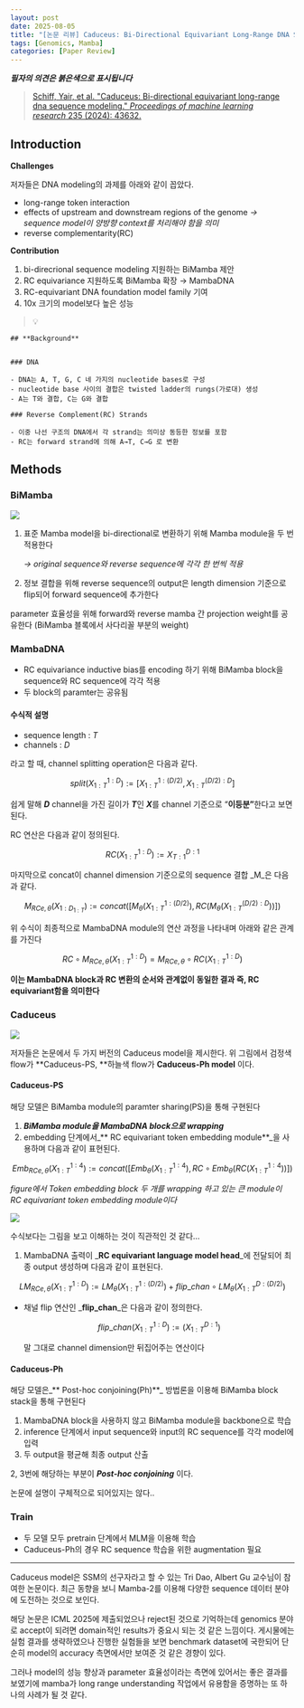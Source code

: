 ```yaml
---
layout: post
date: 2025-08-05
title: "[논문 리뷰] Caduceus: Bi-Directional Equivariant Long-Range DNA Sequence Modeling"
tags: [Genomics, Mamba]
categories: [Paper Review]
---
```


<span class="notion-red">_**필자의 의견은 붉은색으로 표시됩니다**_</span>


> [Schiff, Yair, et al. "Caduceus: Bi-directional equivariant long-range dna sequence modeling." ](https://pmc.ncbi.nlm.nih.gov/articles/PMC12189541/)[_Proceedings of machine learning research_](https://pmc.ncbi.nlm.nih.gov/articles/PMC12189541/)[ 235 (2024): 43632.](https://pmc.ncbi.nlm.nih.gov/articles/PMC12189541/)



## Introduction


**Challenges**


저자들은 DNA modeling의 과제를 아래와 같이 꼽았다.

- long-range token interaction
- effects of upstream and downstream regions of the genome 
_→ sequence model이 양방향 context를 처리해야 함을 의미_
- reverse complementarity(RC)

**Contribution**

1. bi-direcrional sequence modeling 지원하는 BiMamba 제안
1. RC equivariance 지원하도록 BiMamba 확장 → MambaDNA
1. RC-equivariant DNA foundation model family 기여
1. 10x 크기의 model보다 높은 성능

> 💡 


	## **Background**


	### DNA

	- DNA는 A, T, G, C 네 가지의 nucleotide bases로 구성
	- nucleotide base 사이의 결합은 twisted ladder의 rungs(가로대) 생성
	- A는 T와 결합, C는 G와 결합

	### Reverse Complement(RC) Strands

	- 이중 나선 구조의 DNA에서 각 strand는 의미상 동등한 정보를 포함
	- RC는 forward strand에 의해 A→T, C→G 로 변환


## Methods



### BiMamba


![](https://prod-files-secure.s3.us-west-2.amazonaws.com/542b861c-36a8-4051-84e5-8804b6728dba/2c247d59-7815-4980-99f0-8f0d21f445a7/image.png?X-Amz-Algorithm=AWS4-HMAC-SHA256&X-Amz-Content-Sha256=UNSIGNED-PAYLOAD&X-Amz-Credential=ASIAZI2LB466UE3SEVIZ%2F20251004%2Fus-west-2%2Fs3%2Faws4_request&X-Amz-Date=20251004T200111Z&X-Amz-Expires=3600&X-Amz-Security-Token=IQoJb3JpZ2luX2VjEMj%2F%2F%2F%2F%2F%2F%2F%2F%2F%2FwEaCXVzLXdlc3QtMiJHMEUCIFDFmorwUX0krugMc5O%2FsmjkYoVSo01J6GLHS%2FSwHHLAAiEAgHdPY%2Bh%2FGEvYyC2JD2N7KD1qCvJJHseZBqO9YYx2Hz0q%2FwMIYRAAGgw2Mzc0MjMxODM4MDUiDGYnyX%2Btha64a1RFwCrcAw9mkEYW1Cn91z9Ds9zwA0hAe1Dx%2BJA34ajzDYnrjy6sbMVbvJ7m9psSaTnXGdHUlEgte4BavnDK9deJd8MKWNhf6yC5Y4EC5Kc3RP7XO%2BJkHBFWQEMIYJNBRPSFRtlIPTricaVH1aK%2F2yWBNbEL93TtmDxi0%2B%2BPnxhYdZF0Ee%2FgP3mop6vtSJSLMy9odFkNWUbnA4nr1z%2FLIdday6estl5yKDc%2FkWyoPevJl%2FrZSXt9nTwEX1nrj8X4dnsuhE6VHAGXvKIqDNcNmV5rYmcP0WE7X5G6%2BKaD73N2D93Y0iMUH5W2xiDbJwWfUnY2K4FXuWGy8dODM6z1fVLcTvFbeQxpNXqsGG7PX7EiaQ4QUDgD4DWl3EsEkWouEZkKDi6oZdKryn8Du7UgbsPuUMz3Vnmydp70o3dSsW%2B9PAfx%2FD48dv8oKkI3B7hS7U1dQDJBQXiPeEK2%2BEJQF50TjtTrVv%2Bhl0hCquDkDxLR8vK7OOCCP57%2FnaZ6wwxFKAj2feSIO6w7uIRsqUr7ff%2BJfA%2Bur%2Fh2xhlP6OhpvAiQ7XsFvjVDiw8rRiJg7WzmgwBvNBLV%2FUwDoC94sp9nG%2FZZ6bMgJ6um%2FyACAtUKv7e%2BBrwdD7T0SUh927D9NLUf12qMMJSPhccGOqUBpCdFr3gMTrvTiaWZZPSRgsVXcj6rGeGCw6bO%2FnHx3ykJW9l6%2BJ%2BPVqzr9lqL0JxoUR5VOS%2FI1Bn2dOuVtYgCSKe5y%2BhqHT8zEHHpxD2JBFzl75KfgcWpGFyZIUFHozz0iSgxHxQk3r8T7Z0ns%2F5ax45p4Pf7Hwa3AezzA9rAu2Z5BxvqffcjRHwI%2BA97Ar3avZ%2FdZ2aU6SaUPY%2BstGfy5mDYRERz&X-Amz-Signature=ff47308c108515181ff0c9ef31c94bd2a7bf3724ec26c63fff7d3ead34e6cdc2&X-Amz-SignedHeaders=host&x-amz-checksum-mode=ENABLED&x-id=GetObject)

1. 표준 Mamba model을 bi-directional로 변환하기 위해 Mamba module을 두 번 적용한다

	_→ original sequence와 reverse sequence에 각각 한 번씩 적용_

1. 정보 결합을 위해 reverse sequence의 output은 length dimension 기준으로 flip되어 forward sequence에 추가한다

parameter 효율성을 위해 forward와 reverse mamba 간 projection weight를 공유한다 (BiMamba 블록에서 사다리꼴 부분의 weight)



### MambaDNA

- RC equivariance inductive bias를 encoding 하기 위해 BiMamba block을 sequence와 RC sequence에 각각 적용
- 두 block의 paramter는 공유됨


#### 수식적 설명

- sequence length : _T_
- channels : _D_

라고 할 때,  channel splitting operation은 다음과 같다.


$$
split(X^{1:D}_{1:T}):=[X^{1:(D/2)}_{1:T},X^{(D/2):D}_{1:T}]
$$


<span class="notion-red">쉽게 말해 </span><span class="notion-red">_**D**_</span><span class="notion-red"> channel을 가진 길이가 </span><span class="notion-red">_**T**_</span><span class="notion-red">인 </span><span class="notion-red">_**X**_</span><span class="notion-red">를 channel 기준으로 “</span><span class="notion-red">**이등분”**</span><span class="notion-red">한다고 보면 된다.</span>


RC 연산은 다음과 같이 정의된다.


$$
RC(X^{1:D}_{1:T}):=X^{D:1}_{T:1}
$$


마지막으로 concat이 channel dimension 기준으로의 sequence 결합 _M_은 다음과 같다.


$$
M_{RCe,\theta}(X_{1:D_{1:T}}):=concat([M_{\theta}(X^{1:(D/2)}_{1:T}),RC(M_{\theta}(X^{(D/2):D}_{1:T}))])
$$


위 수식이 최종적으로 MambaDNA module의 연산 과정을 나타내며 아래와 같은 관계를 가진다


$$
RC\circ M_{RCe,\theta}(X^{1:D}_{1:T}) = M_{RCe,\theta} \circ RC(X^{1:D}_{1:T})
$$


**이는 MambaDNA block과 RC 변환의 순서와 관계없이 동일한 결과 즉, RC equivariant함을 의미한다**



### Caduceus


![](https://prod-files-secure.s3.us-west-2.amazonaws.com/542b861c-36a8-4051-84e5-8804b6728dba/f94a60d7-8145-473b-aef9-7c68d3ec604a/image.png?X-Amz-Algorithm=AWS4-HMAC-SHA256&X-Amz-Content-Sha256=UNSIGNED-PAYLOAD&X-Amz-Credential=ASIAZI2LB466UE3SEVIZ%2F20251004%2Fus-west-2%2Fs3%2Faws4_request&X-Amz-Date=20251004T200111Z&X-Amz-Expires=3600&X-Amz-Security-Token=IQoJb3JpZ2luX2VjEMj%2F%2F%2F%2F%2F%2F%2F%2F%2F%2FwEaCXVzLXdlc3QtMiJHMEUCIFDFmorwUX0krugMc5O%2FsmjkYoVSo01J6GLHS%2FSwHHLAAiEAgHdPY%2Bh%2FGEvYyC2JD2N7KD1qCvJJHseZBqO9YYx2Hz0q%2FwMIYRAAGgw2Mzc0MjMxODM4MDUiDGYnyX%2Btha64a1RFwCrcAw9mkEYW1Cn91z9Ds9zwA0hAe1Dx%2BJA34ajzDYnrjy6sbMVbvJ7m9psSaTnXGdHUlEgte4BavnDK9deJd8MKWNhf6yC5Y4EC5Kc3RP7XO%2BJkHBFWQEMIYJNBRPSFRtlIPTricaVH1aK%2F2yWBNbEL93TtmDxi0%2B%2BPnxhYdZF0Ee%2FgP3mop6vtSJSLMy9odFkNWUbnA4nr1z%2FLIdday6estl5yKDc%2FkWyoPevJl%2FrZSXt9nTwEX1nrj8X4dnsuhE6VHAGXvKIqDNcNmV5rYmcP0WE7X5G6%2BKaD73N2D93Y0iMUH5W2xiDbJwWfUnY2K4FXuWGy8dODM6z1fVLcTvFbeQxpNXqsGG7PX7EiaQ4QUDgD4DWl3EsEkWouEZkKDi6oZdKryn8Du7UgbsPuUMz3Vnmydp70o3dSsW%2B9PAfx%2FD48dv8oKkI3B7hS7U1dQDJBQXiPeEK2%2BEJQF50TjtTrVv%2Bhl0hCquDkDxLR8vK7OOCCP57%2FnaZ6wwxFKAj2feSIO6w7uIRsqUr7ff%2BJfA%2Bur%2Fh2xhlP6OhpvAiQ7XsFvjVDiw8rRiJg7WzmgwBvNBLV%2FUwDoC94sp9nG%2FZZ6bMgJ6um%2FyACAtUKv7e%2BBrwdD7T0SUh927D9NLUf12qMMJSPhccGOqUBpCdFr3gMTrvTiaWZZPSRgsVXcj6rGeGCw6bO%2FnHx3ykJW9l6%2BJ%2BPVqzr9lqL0JxoUR5VOS%2FI1Bn2dOuVtYgCSKe5y%2BhqHT8zEHHpxD2JBFzl75KfgcWpGFyZIUFHozz0iSgxHxQk3r8T7Z0ns%2F5ax45p4Pf7Hwa3AezzA9rAu2Z5BxvqffcjRHwI%2BA97Ar3avZ%2FdZ2aU6SaUPY%2BstGfy5mDYRERz&X-Amz-Signature=bbec5fa66568323eeecc0f449491b2cbf673c5390872ccf74520a497805c3b93&X-Amz-SignedHeaders=host&x-amz-checksum-mode=ENABLED&x-id=GetObject)


저자들은 논문에서 두 가지 버전의 Caduceus model을 제시한다. 위 그림에서 검정색 flow가 **Caduceus-PS, **하늘색 flow가 **Caduceus-Ph model** 이다.



#### Caduceus-PS


해당 모델은 BiMamba module의 paramter sharing(PS)을 통해 구현된다

1. _**BiMamba module을 MambaDNA block으로 wrapping**_
1. embedding 단계에서_** RC equivariant token embedding module**_을 사용하며 다음과 같이 표현된다.

$$
Emb_{RCe,\theta}(X^{1:4}_{1:T}):=concat([Emb_{\theta}(X^{1:4}_{1:T}),RC \circ Emb_{\theta}(RC(X^{1:4}_{1:T}))])
$$


_figure에서 Token embedding block 두 개를 wrapping 하고 있는 큰 module이 RC equivariant token embedding module이다_


![](https://prod-files-secure.s3.us-west-2.amazonaws.com/542b861c-36a8-4051-84e5-8804b6728dba/b175e4da-71eb-4e91-8c23-a06dabe673c9/image.png?X-Amz-Algorithm=AWS4-HMAC-SHA256&X-Amz-Content-Sha256=UNSIGNED-PAYLOAD&X-Amz-Credential=ASIAZI2LB466UE3SEVIZ%2F20251004%2Fus-west-2%2Fs3%2Faws4_request&X-Amz-Date=20251004T200111Z&X-Amz-Expires=3600&X-Amz-Security-Token=IQoJb3JpZ2luX2VjEMj%2F%2F%2F%2F%2F%2F%2F%2F%2F%2FwEaCXVzLXdlc3QtMiJHMEUCIFDFmorwUX0krugMc5O%2FsmjkYoVSo01J6GLHS%2FSwHHLAAiEAgHdPY%2Bh%2FGEvYyC2JD2N7KD1qCvJJHseZBqO9YYx2Hz0q%2FwMIYRAAGgw2Mzc0MjMxODM4MDUiDGYnyX%2Btha64a1RFwCrcAw9mkEYW1Cn91z9Ds9zwA0hAe1Dx%2BJA34ajzDYnrjy6sbMVbvJ7m9psSaTnXGdHUlEgte4BavnDK9deJd8MKWNhf6yC5Y4EC5Kc3RP7XO%2BJkHBFWQEMIYJNBRPSFRtlIPTricaVH1aK%2F2yWBNbEL93TtmDxi0%2B%2BPnxhYdZF0Ee%2FgP3mop6vtSJSLMy9odFkNWUbnA4nr1z%2FLIdday6estl5yKDc%2FkWyoPevJl%2FrZSXt9nTwEX1nrj8X4dnsuhE6VHAGXvKIqDNcNmV5rYmcP0WE7X5G6%2BKaD73N2D93Y0iMUH5W2xiDbJwWfUnY2K4FXuWGy8dODM6z1fVLcTvFbeQxpNXqsGG7PX7EiaQ4QUDgD4DWl3EsEkWouEZkKDi6oZdKryn8Du7UgbsPuUMz3Vnmydp70o3dSsW%2B9PAfx%2FD48dv8oKkI3B7hS7U1dQDJBQXiPeEK2%2BEJQF50TjtTrVv%2Bhl0hCquDkDxLR8vK7OOCCP57%2FnaZ6wwxFKAj2feSIO6w7uIRsqUr7ff%2BJfA%2Bur%2Fh2xhlP6OhpvAiQ7XsFvjVDiw8rRiJg7WzmgwBvNBLV%2FUwDoC94sp9nG%2FZZ6bMgJ6um%2FyACAtUKv7e%2BBrwdD7T0SUh927D9NLUf12qMMJSPhccGOqUBpCdFr3gMTrvTiaWZZPSRgsVXcj6rGeGCw6bO%2FnHx3ykJW9l6%2BJ%2BPVqzr9lqL0JxoUR5VOS%2FI1Bn2dOuVtYgCSKe5y%2BhqHT8zEHHpxD2JBFzl75KfgcWpGFyZIUFHozz0iSgxHxQk3r8T7Z0ns%2F5ax45p4Pf7Hwa3AezzA9rAu2Z5BxvqffcjRHwI%2BA97Ar3avZ%2FdZ2aU6SaUPY%2BstGfy5mDYRERz&X-Amz-Signature=1c2bfd96519a15d2e7fea5f61b08c9a8807425984f490a965c598c4906cf9f5e&X-Amz-SignedHeaders=host&x-amz-checksum-mode=ENABLED&x-id=GetObject)


<span class="notion-red">수식보다는 그림을 보고 이해하는 것이 직관적인 것 같다…</span>

1. MambaDNA 출력이 _**RC equivariant language model head**_에 전달되어 최종 output 생성하며 다음과 같이 표현된다.

$$
LM_{RCe,\theta}(X^{1:D}_{1:T}):= LM_{\theta}(X^{1:(D/2)}_{1:T})+flip\_chan\circ LM_{\theta}(X^{D:(D/2)}_{1:T})
$$

- 채널 flip 연산인 _**flip\_chan**_은 다음과 같이 정의한다.

	$$
	flip\_chan(X^{1:D}_{1:T}):=(X^{D:1}_{1:T})
	$$


	말 그대로 channel dimension만 뒤집어주는 연산이다



#### Caduceus-Ph


해당 모델은_** Post-hoc conjoining(Ph)**_ 방법론을 이용해 BiMamba block stack을 통해 구현된다

1. MambaDNA block을 사용하지 않고 BiMamba module을 backbone으로 학습
1. inference 단계에서 input sequence와 input의 RC sequence를 각각 model에 입력
1. 두 output을 평균해 최종 output 산출

2, 3번에 해당하는 부분이 _**Post-hoc conjoining**_ 이다.


<span class="notion-red">논문에 설명이 구체적으로 되어있지는 않다..</span>



### Train

- 두 모델 모두 pretrain 단계에서 MLM을 이용해 학습
- Caduceus-Ph의 경우 RC sequence 학습을 위한 augmentation 필요

---


<span class="notion-red">Caduceus model은 SSM의 선구자라고 할 수 있는 Tri Dao, Albert Gu 교수님이 참여한 논문이다. 최근 동향을 보니 Mamba-2를 이용해 다양한 sequence 데이터 분야에 도전하는 것으로 보인다.</span>


<span class="notion-red">해당 논문은 ICML 2025에 제출되었으나 reject된 것으로 기억하는데 genomics 분야로 accept이 되려면 domain적인 results가 중요시 되는 것 같은 느낌이다. 게시물에는 실험 결과를 생략하였으나 진행한 실험들을 보면 benchmark dataset에 국한되어 단순히 model의 accuracy 측면에서만 보여준 것 같은 경향이 있다.</span>


<span class="notion-red">그러나 model의 성능 향상과 parameter 효율성이라는 측면에 있어서는 좋은 결과를 보였기에 mamba가 long range understanding 작업에서 유용함을 증명하는 또 하나의 사례가 될 것 같다.</span>

